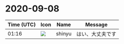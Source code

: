 # 2020-09-08

|Time (UTC)|Icon|Name|Message|
|---|---|---|---|
|01:16|![](https://avatars.slack-edge.com/2018-04-27/354445776386_e258f5ed5ba887b08668_72.jpg)|shinyu|はい、大丈夫です|
